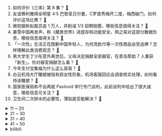 1. 如何评价《三体》第 8 集？ [:link:](https://www.zhihu.com/question/579254626)
2. 友谊赛利雅得全明星 4:5 巴黎圣日尔曼，C罗首秀梅开二度，梅西破门，如何评价这场比赛？ [:link:](https://www.zhihu.com/question/579660493)
3. 微软据称拟裁员逾 1 万人，并削减 1/3 招聘规模，哪些信息值得关注？ [:link:](https://www.zhihu.com/question/579319650)
4. 暴雪中国再发声，称《魔兽世界》进度存档功能安全，网之易对这部分数据负责，哪些信息值得关注？ [:link:](https://www.zhihu.com/question/579615063)
5. 「一次性」生活正在围剿中国年轻人，为何洗脸巾等一次性商品会受追捧？怎样理解此类消费观念？ [:link:](https://www.zhihu.com/question/579603503)
6. 男大学生丁少彤意外离世后，父母决定捐献全部器官，在青岛帮助 7 人重获「新生」，你对器官捐献怎么看？ [:link:](https://www.zhihu.com/question/579242177)
7. 今年支付宝集福为什么这么容易？ [:link:](https://www.zhihu.com/question/514203060)
8. 白云机场大厅雕塑被指有损女性形象，机场客服回应会调查核实处理，如何看待该雕塑？ [:link:](https://www.zhihu.com/question/579403253)
9. 国家医保局称不会再就 Paxlovid 举行专门谈判，此前谈判中给出了很大诚意，哪些信息可关注？ [:link:](https://www.zhihu.com/question/579453750)
10. 卫生间二次排水的必要性，薄贴是否能解决？ [:link:](https://www.zhihu.com/question/532052949)
<details>
<summary>11 ~ 20</summary>

11. 江苏一 7 岁男孩打游戏花掉妹妹 3 万手术费，如何看待家长向客服维权？游戏平台应承担多大责任？ [:link:](https://www.zhihu.com/question/579608303)
12. 电动汽车为什么一下爆发了？ [:link:](https://www.zhihu.com/question/562563592)
13. 暴雪网易谈判失败，哪些公司有可能接手暴雪游戏的中国业务？ [:link:](https://www.zhihu.com/question/579404067)
14. 为什么《原神》都27国登顶了，全球收入还是不如以国内为主要市场的《王者荣耀》和《和平精英》？ [:link:](https://www.zhihu.com/question/579334271)
15. 俄媒称俄造出「末日武器」，西方半信半疑，这一武器威力几何？俄方此时释放这一消息，释放了哪些信息？ [:link:](https://www.zhihu.com/question/579378057)
16. 如何评价 2023 年河南春节晚会？ [:link:](https://www.zhihu.com/question/579627291)
17. 内马尔是不是近二十年最差的巴西头牌? [:link:](https://www.zhihu.com/question/579022285)
18. 中国哪些城市最宜居？ [:link:](https://www.zhihu.com/question/53421801)
19. 如何评价剧版《三体》中的原创角色慕星？ [:link:](https://www.zhihu.com/question/579086916)
20. 为什么很多人都喜欢用「答辩」代替「大便」这种烂梗？ [:link:](https://www.zhihu.com/question/579004309)
</details>
<details>
<summary>21 ~ 30</summary>

21. 《流浪地球 2》能否一举激活已经跌到低谷的电影市场，为中国科幻电影重新打开一扇大门？ [:link:](https://www.zhihu.com/question/579247002)
22. 孩子坚信人死后会被细菌吃掉，不相信美好的故事，该如何与孩子谈论生命的诗意？ [:link:](https://www.zhihu.com/question/522395204)
23. 令狐冲为什么没有把山洞的秘密告诉岳不群？ [:link:](https://www.zhihu.com/question/48125731)
24. 父母离异后，13 岁孩子起诉父亲还 16800 元压岁钱并胜诉，如何从法律角度解读？ [:link:](https://www.zhihu.com/question/579526428)
25. 国内多地发布提醒要警惕疟疾，其症状和新冠相似，或危及生命，两种疾病的区别是什么？它们之间有关联吗? [:link:](https://www.zhihu.com/question/579378162)
26. 22-23 赛季英超曼联补时阶段丢球 1:1 水晶宫，九连胜遭终结，如何评价这场比赛？ [:link:](https://www.zhihu.com/question/579494334)
27. 低谷期，你们都是怎么熬过来的？ [:link:](https://www.zhihu.com/question/574503382)
28. 大学生该不该收长辈给的红包？ [:link:](https://www.zhihu.com/question/578503833)
29. 调查显示「近 8 成人接受钱少的工作」，但低薪工作真的能带来幸福感吗？ [:link:](https://www.zhihu.com/question/579241893)
30. 刘慈欣的小说是否可能像金庸小说一样被大量影视化，开启中国科幻新纪元? [:link:](https://www.zhihu.com/question/576789381)
</details>
<details>
<summary>31 ~ 40</summary>

31. 学法学是种什么感觉？ [:link:](https://www.zhihu.com/question/266710802)
32. 欧盟推新法案与美国「拼补贴」，提及中国时称欧盟需要与中国合作，这意味着什么？ [:link:](https://www.zhihu.com/question/579383268)
33. 成功「维权」是种怎样的体验？ [:link:](https://www.zhihu.com/question/550942539)
34. 《三体》杨冬知道导师提前得到结果，为什么就得出物理学不存在了的结论？ [:link:](https://www.zhihu.com/question/579324165)
35. 原神为什么不出坐骑系统呢？ [:link:](https://www.zhihu.com/question/530344939)
36. 如何评价古沢良太编剧的 2023 年大河剧《怎么办家康》？ [:link:](https://www.zhihu.com/question/578249212)
37. 22-23 赛季 NBA 国王力克湖人迎五连胜，詹姆斯空砍 32+8+9，如何评价这场比赛？ [:link:](https://www.zhihu.com/question/579548942)
38. 高中一个人吃饭，在班上没朋友是不是自身有问题？ [:link:](https://www.zhihu.com/question/579024149)
39. 数据显示 51.4% 受访者认为工作与生活应有明确界限，如何看待工作与生活的关系？ [:link:](https://www.zhihu.com/question/579610664)
40. 教育部称「今年高考全国统考将于 6 月 7 日、8 日举行」，哪些信息值得关注？ [:link:](https://www.zhihu.com/question/579610812)
</details>
<details>
<summary>41 ~ 50</summary>

41. 从播出的内容看，剧版《三体》对原著改编得如何？ [:link:](https://www.zhihu.com/question/578882995)
42. 春节回家走亲戚，如何穿出让人眼前一亮的感觉？ [:link:](https://www.zhihu.com/question/513684816)
43. 2022 年第四季度全国最缺工的 100 个职业排行发布，对求职者就业带来什么帮助？哪些职业值得关注？ [:link:](https://www.zhihu.com/question/579423382)
44. 看过点映的朋友们，动画电影《深海》拍得怎么样？好看吗？ [:link:](https://www.zhihu.com/question/579280569)
45. 有努力一定会有收获吗？ [:link:](https://www.zhihu.com/question/578338101)
46. 三年没回家的返乡人说「没带啥，带了爸妈最想看到的俩外孙」。今年你与惦记的人团圆了吗？有哪些不同的感受？ [:link:](https://www.zhihu.com/question/579276003)
47. 春节走亲戚怎么穿，能显得自己「混得还不错」？ [:link:](https://www.zhihu.com/question/577127966)
48. 年味越来越淡了，有什么充满「过年氛围感」的剧适合春节期间全家人一起看吗？ [:link:](https://www.zhihu.com/question/579587379)
49. 养猫过程中最让你感动的事情是什么？ [:link:](https://www.zhihu.com/question/547633054)
50. 1 月 20 日是大寒，寒尽春将生，过了「大寒」就是年，大寒有哪些习俗？ [:link:](https://www.zhihu.com/question/579647696)
</details><details>
<summary>bilibili</summary>

1. 小潮院长的年度总结（2022年） [:link:](//www.bilibili.com/video/BV1bR4y1a7cq)
2. 《原神》角色演示-「艾尔海森：思而后行」 [:link:](//www.bilibili.com/video/BV1uW4y1G7rM)
3. 怪盗积德 [:link:](//www.bilibili.com/video/BV1S8411A7Pg)
4. 自制兔子烟雾加湿器 [:link:](//www.bilibili.com/video/BV1JR4y1e7BS)
5. 《桌子有后坐 打枪更快乐2》 [:link:](//www.bilibili.com/video/BV1LY4y1Z7T5)
6. 这句上联！居然300年无人能对？！你那么好看，要不来试试？ [:link:](//www.bilibili.com/video/BV1z14y1M74m)
7. 一秒立4颗骰子？高速慢放20倍，五分钟速通花式骰子！ [:link:](//www.bilibili.com/video/BV1cY411R7gz)
8. 和女友瞒着家里人把证领了，婆婆知道吓得当场大叫！ [:link:](//www.bilibili.com/video/BV1824y1h71K)
9. 碧桂园特别军事行动 [:link:](//www.bilibili.com/video/BV14x4y1u7qP)
10. 高中生用全部积蓄为自己最爱的战地拍摄了一部短片《不可测的明天》 [:link:](//www.bilibili.com/video/BV1p24y1h7Hi)
<details>
<summary>11 ~ 20</summary>

11. 好你个唐仁杰！ 居然想为难我？那就看我能不能接得住了!炸酱刀削面~ [:link:](//www.bilibili.com/video/BV1eR4y1e7z5)
12. 我好像真的养了只锦鲤猫诶！ [:link:](//www.bilibili.com/video/BV1rG4y1C7eR)
13. 【半佛】2023年了，谁还集五福啊？ [:link:](//www.bilibili.com/video/BV1Rs4y147Qf)
14. 【原神】  不  像  演  的 [:link:](//www.bilibili.com/video/BV1yK411r7fH)
15. ICU人情冷暖：酒后误吸，妻子措手不及。 [:link:](//www.bilibili.com/video/BV16G4y1w7BT)
16. “cheems，你要飞向月球吗？” [:link:](//www.bilibili.com/video/BV1Ld4y1L7T6)
17. 他救人半生，却救不了自己。 [:link:](//www.bilibili.com/video/BV1fK411r7Bh)
18. 《黑心猫咖》的面试现场 [:link:](//www.bilibili.com/video/BV1Qd4y1L7uy)
19. 片 名 为 寄 20 [:link:](//www.bilibili.com/video/BV16v4y1C7Jc)
20. 连这些也不是全国统一的？ [:link:](//www.bilibili.com/video/BV1Ld4y157K8)
</details>
<details>
<summary>21 ~ 30</summary>

21. 红 包 拿 稳 [:link:](//www.bilibili.com/video/BV1E8411A7ec)
22. 麻了，你们兰若寺怎么全是内鬼？ [:link:](//www.bilibili.com/video/BV1uG4y1X7tj)
23. 炸酱面  厨子探店¥？ [:link:](//www.bilibili.com/video/BV1GK411k7R6)
24. 《明日方舟》特别映像 [炎：劫争] [:link:](//www.bilibili.com/video/BV15G4y1w7KE)
25. 天然美食竟让我领悟到了动漫里的绝招 [:link:](//www.bilibili.com/video/BV13G4y1w7Ly)
26. 【原神】3.4千壑沙地宝箱+草神瞳+圣章石全收集（持续更新中） [:link:](//www.bilibili.com/video/BV1rx4y1u773)
27. 一盒榨菜卖800块？原来砖家说我们吃不起的榨菜是这个？ [:link:](//www.bilibili.com/video/BV1Sv4y1y7K7)
28. 我猫德学院荣获2022百大up主，有人赞成有人反对，谁赞成谁反对？ [:link:](//www.bilibili.com/video/BV1cd4y157tm)
29. 【warma】我阻止了地球末日！ [:link:](//www.bilibili.com/video/BV1ZY4y1f79x)
30. 【明日方舟新春会/三无/令原创曲】敢归云间宿 [:link:](//www.bilibili.com/video/BV1H14y1M7tj)
</details>
<details>
<summary>31 ~ 40</summary>

31. 冬季骑行东北，硬刚寒潮电量耗尽入住50元小旅馆，吃个铁锅炖舒服一下 [:link:](//www.bilibili.com/video/BV1d84y1h7VU)
32. 七年了，我终于完成了我的毕设！用火画了幅富春山居图 [:link:](//www.bilibili.com/video/BV1J8411A77i)
33. 1999年的中国发生了什么？【激荡四十年·1999】 [:link:](//www.bilibili.com/video/BV1Gv4y1C7VB)
34. 【离奇】2023拜年纪竟导致开启多元宇宙 [:link:](//www.bilibili.com/video/BV1FK411k7b7)
35. 当我假扮妹子，混进了路人局…… [:link:](//www.bilibili.com/video/BV1vy4y1R7RF)
36. 国产游戏最强二次元老婆枪，目前没有之一！ [:link:](//www.bilibili.com/video/BV1d84y1h7m1)
37. 两个月，自己设计+拼装，自然选择号，前进四！——《三体》 [:link:](//www.bilibili.com/video/BV1m24y1Y7rv)
38. 【兔限皮肤第五弹】炽霜斩山，诸犍霸气上阵！——李信-山海·炽霜斩来啦！ [:link:](//www.bilibili.com/video/BV1qK411r7cf)
39. 【原神须弥3.4千壑沙地草神瞳】(55已完结)散失的草神瞳全收集！分区域收集！贴心领跑防迷路！全网最贴心的须弥草神瞳攻略！ [:link:](//www.bilibili.com/video/BV1UG4y1X7GQ)
40. 外卖员吃我外卖，打我游戏，还打赢了我？ [:link:](//www.bilibili.com/video/BV1p3411d7Md)
</details>
<details>
<summary>41 ~ 50</summary>

41. 自己能做到的事尽量不去麻烦别人 [:link:](//www.bilibili.com/video/BV1qG4y1w7my)
42. 铁根的语音包上线游戏啦！ [:link:](//www.bilibili.com/video/BV14A411R7pf)
43. 《新手抽到神里绫人，感觉自己无敌了！孤云阁F4:你说啥??》 [:link:](//www.bilibili.com/video/BV1qG4y1C7Py)
44. “也许你们未必知道我的名字，但大都听过我的声音！” [:link:](//www.bilibili.com/video/BV1Z84y1h7qb)
45. 我 以 为 只 是 吃 饭 [:link:](//www.bilibili.com/video/BV1jR4y1a77W)
46. 突发！意外发现女友在游戏里跟别人结婚了？再故意让她发现我的“前女友”… [:link:](//www.bilibili.com/video/BV1EG4y1X7U1)
47. 全网话题破80亿假背景的地方，它冬天是什么样子？经典重现！ [:link:](//www.bilibili.com/video/BV1w84y187vU)
48. 【4K醇享】祝大家新年快乐 [:link:](//www.bilibili.com/video/BV1FY411X78r)
49. 新春礼盒开箱！里面有什么？ [:link:](//www.bilibili.com/video/BV1xP4y167DU)
50. 在吗？你可以永远相信不知火🔥 [:link:](//www.bilibili.com/video/BV1g3411o769)
</details>
<details>
<summary>51 ~ 60</summary>

51. 大追杀令 我的世界永恒的MC生存 二周目EP4 [:link:](//www.bilibili.com/video/BV12A411R7bS)
52. 被学生逼疯的美术老师 [:link:](//www.bilibili.com/video/BV1MK411y7tB)
53. 鬼：别急，我先来段广播体操！ [:link:](//www.bilibili.com/video/BV14R4y1e7wU)
54. 三体人：我们害怕叶问 [:link:](//www.bilibili.com/video/BV14A411o7oH)
55. 我花了8000块请全球明星给大家送春节祝福！ [:link:](//www.bilibili.com/video/BV1zG4y1C7HS)
56. 【时代少年团】《浅炸一下吧！》09：新年有口福啦 [:link:](//www.bilibili.com/video/BV1tM411t7oc)
57. 只因速赛车 [:link:](//www.bilibili.com/video/BV15Y411R7Dr)
58. 开局9.3分美剧版《最后生还者》第1集（含彩蛋，选角剧情评价）：虫草真菌感染大脑开花，末日降临 [:link:](//www.bilibili.com/video/BV1rP4y1k7b2)
59. 从桂林出发骑行几千公里终于到达拉萨中途遇到坎坷都走过来了 [:link:](//www.bilibili.com/video/BV19P4y1675r)
60. 挑战去海底捞让服务员吃 我当服务员 [:link:](//www.bilibili.com/video/BV1iR4y1a7tN)
</details>
<details>
<summary>61 ~ 70</summary>

61. 你最爱的拜年纪节目，十二周年回忆馆排名发布 [:link:](//www.bilibili.com/video/BV1Le4y1F7YP)
62. 竟然被四个美少女闯入家门？！ [:link:](//www.bilibili.com/video/BV1K14y1M7te)
63. 传统文化 中华文明，可失财 不可失礼。 [:link:](//www.bilibili.com/video/BV1d84y1h7XY)
64. 兄弟…你投屏忘关了 [:link:](//www.bilibili.com/video/BV1jx4y137FY)
65. 【逗鱼时刻】逗鱼时刻2022 TOP50 [:link:](//www.bilibili.com/video/BV1XK411r7SC)
66. 年仅六岁便在战场屡获奇功，二战史上年龄最小的士兵，高分催泪 [:link:](//www.bilibili.com/video/BV1Sy4y1R7dN)
67. 【黑胶唱片】“还蛮清楚的。”爱在西元前 [:link:](//www.bilibili.com/video/BV1av4y117L6)
68. “当下即是最好，珍惜眼前人。”过年回家给妈妈买辆车做礼物 [:link:](//www.bilibili.com/video/BV1yx4y1u7F4)
69. 【战鹰】口 技 [:link:](//www.bilibili.com/video/BV13v4y1C7fZ)
70. 2023碧蓝航线新春会 [:link:](//www.bilibili.com/video/BV1iG4y1w7Bo)
</details>
<details>
<summary>71 ~ 80</summary>

71. 【JUMP】米哈游会烂尾吗？ [:link:](//www.bilibili.com/video/BV1Bx4y1u7Mp)
72. 三 国 杀 现 状 [:link:](//www.bilibili.com/video/BV1X84y1b78j)
73. 虽然我经常开车，但我认为该办的事情是一定要办的！人糙了点，各位多担待… [:link:](//www.bilibili.com/video/BV1ND4y1n7C8)
74. 真是失礼啊，我们可是纯爱 [:link:](//www.bilibili.com/video/BV1fM411b7xL)
75. 拍的烂还掺沙子，对标东八区，韩国拍了一部西八区的姐妹们 [:link:](//www.bilibili.com/video/BV1L14y1M7Ck)
76. 2023崩坏3新春会「最佳祝愿·BestWishes」 [:link:](//www.bilibili.com/video/BV1d84y1b7Kp)
77. 防御性驾驶，你媳妇会不会中招 [:link:](//www.bilibili.com/video/BV12d4y1L74h)
78. 鬼迷心窍的阳光房 [:link:](//www.bilibili.com/video/BV1UD4y1H7nK)
79. 女生都这么“奇怪”的吗？？... [:link:](//www.bilibili.com/video/BV1mY4y1Z7eH)
80. 成年后还能再长高么？18岁后身高变化大公开！ [:link:](//www.bilibili.com/video/BV1gT411m7Yu)
</details>
<details>
<summary>81 ~ 90</summary>

81. 没有麒麟臂真做不出三不沾 [:link:](//www.bilibili.com/video/BV1ky4y1R7wz)
82. 当MC老玩家被「生存战争」折磨到吐！！ [:link:](//www.bilibili.com/video/BV1FY411X7ZR)
83. 不要打开！不要打开！不要打开！ [:link:](//www.bilibili.com/video/BV1D14y1M7FB)
84. 到底是谁发明的这个渣男八音盒… [:link:](//www.bilibili.com/video/BV1RD4y1p7Gq)
85. 【直播录像】book思议，不期而遇 [:link:](//www.bilibili.com/video/BV1X8411c7re)
86. 新 春 找 瓜 行 动 [:link:](//www.bilibili.com/video/BV15R4y127qF)
87. 制作耗时3年，个人原创科幻短片《余象(MIND TRICK)》 [:link:](//www.bilibili.com/video/BV18G4y1c7kk)
88. 【散人】国产悬疑恐怖《隐秘的角落》正式版 无限轮回如何逃脱？（已更新至P4） [:link:](//www.bilibili.com/video/BV1J24y1a7Bm)
89. 2023明日方舟新春会「兔兔闹新春」正片DAY2 [:link:](//www.bilibili.com/video/BV1p84y1b7x2)
90. 如果可以，千万不要去做主播... [:link:](//www.bilibili.com/video/BV19M411b7LC)
</details>
<details>
<summary>91 ~ 100</summary>

91. 这一波完美诠释了什么叫捡了芝麻丢了西瓜！ [:link:](//www.bilibili.com/video/BV1kA411o7P3)
92. 花12万买中国战神！世上最大扭矩前驱车！ [:link:](//www.bilibili.com/video/BV17G4y1X7Mx)
93. 战   列   舰 ！【C4快乐因人流#37】 [:link:](//www.bilibili.com/video/BV1Yx4y1u7r6)
94. 【B站最强互动视频】耗时三年原创三十万字剧情，打造灾难和救赎的篇章。 【蔚蓝之线·起始】 [:link:](//www.bilibili.com/video/BV1zY411177B)
95. 考试，但没及格 [:link:](//www.bilibili.com/video/BV1vP4y1k7V7)
96. 假如美缝师傅说真话 [:link:](//www.bilibili.com/video/BV1DP4y1k7Cn)
97. 纽约地铁的车门都把什么奇奇怪怪的东西夹住了 #地铁 #纽约地铁 #不穿鞋 [:link:](//www.bilibili.com/video/BV1i3411Z71A)
98. 【亮记生物鉴定】真有邮票里那么蓝的兔子？ [:link:](//www.bilibili.com/video/BV1Y84y1h7ti)
99. ⚡神奇宝贝会毁掉孩子们的生活⚡ [:link:](//www.bilibili.com/video/BV1tY411y7m5)
100. 【原神】草系最强设计！艾尔海森强不强？0命战神，种门圣子！硬核攻略及抽取建议！ [:link:](//www.bilibili.com/video/BV18Y41197C1)
</details></details>